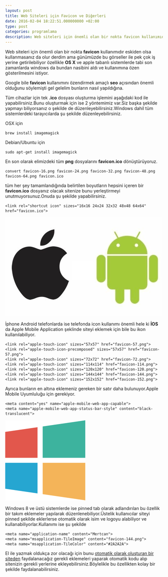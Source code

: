 ```yaml
---
layout: post
title: Web Siteleri için Favicon ve Diğerleri
date: 2016-02-04 18:22:51.000000000 +02:00
type: post
categories: programlama
description: Web siteleri için önemli olan bir nokta favicon kullanımıdır eskiden olsa kullanmasanız da olur derdim ama günümüzde bu görseller ile pek çok iş yerine
---
```


Web siteleri için önemli olan bir nokta **favicon** kullanımıdır eskiden olsa kullanmasanız da olur derdim ama günümüzde bu görseller ile pek çok iş yerine getirilebiliyor özellikle **OS X** ve apple tabanlı sistemlerde tabi son zamanlarda windows da bundan nasibini aldı ve kullanımına özen gösterilmesini istiyor.

Google bile **favicon** kullanımını özendirmek amaçlı **seo** açısından önemli olduğunu söylemişti gel gelelim bunların nasıl yapıldığına.

Tüm cihazlar için tek **.ico** dosyası oluşturma işlemini aşağıdaki kod ile yapabilirsiniz.Bunu oluşturmak için ise 2 yöntemimiz var.Siz başka şekilde yapmayı biliyorsanız o şekilde de düzenleyebilirsiniz.Windows dahil tüm sistemlerdeki tarayıcılarda şu şekilde düzenleyebilirsiniz.

OSX için

    brew install imagemagick

Debian/Ubuntu için

    sudo apt-get install imagemagick

En son olarak elimizdeki tüm **png** dosyalarını **favicon.ico** dönüştürüyoruz.

    convert favicon-16.png favicon-24.png favicon-32.png favicon-48.png favicon-64.png favicon.ico

tüm her şey tamamlandığında belirtilen boyutların hepsini içeren bir **favicon.ico** dosyanız olacak sitenize bunu yerleştirmeyi unutmuyorsunuz.Onuda şu şekilde yapabilirsiniz.

    <link rel="shortcut icon" sizes="16x16 24x24 32x32 48x48 64x64" href="favicon.ico">

![mobilegorselicon](/assets/mobilegorselicon.jpg)

İphone Android telefonlarda ise telefonda icon kullanımı önemli hele ki **İOS** da&nbsp;Apple Mobile Application&nbsp;şeklinde siteyi eklemek için bile bu ikon kullanılabiliyor.

    <link rel="apple-touch-icon" sizes="57x57" href="favicon-57.png">
    <link rel="apple-touch-icon-precomposed" sizes="57x57" href="favicon-57.png">
    <link rel="apple-touch-icon" sizes="72x72" href="favicon-72.png">
    <link rel="apple-touch-icon" sizes="114x114" href="favicon-114.png">
    <link rel="apple-touch-icon" sizes="120x120" href="favicon-120.png">
    <link rel="apple-touch-icon" sizes="144x144" href="favicon-144.png">
    <link rel="apple-touch-icon" sizes="152x152" href="favicon-152.png">

Ayrıca bunların en altına eklemeniz gereken bir satır daha bulunuyor.Apple Mobile Uyumluluğu için gerekiyor.

    <meta content="yes" name="apple-mobile-web-app-capable">
    <meta name="apple-mobile-web-app-status-bar-style" content="black-translucent">

![microsoft-256](/assets/microsoft-256.png)

Windows 8 ve üstü sistemlerde ise pinned tab olarak adlandırılan bu özellik bir takım eklemeler yapılarak düzenlenebiliyor.Üstelik kullanıcılar siteyi pinned şekilde eklerlerse otomatik olarak isim ve logoyu alabiliyor ve kullanabiliyorlar.Kullanımı ise şu şekilde

    <meta name="application-name" content="Mertcan">
    <meta name="msapplication-TileImage" content="favicon-144.png">
    <meta name="msapplication-TileColor" content="#2A2A2A">

El ile yazmak oldukça zor olacağı için bunu [otomatik olarak oluşturan bir siteden](http://www.buildmypinnedsite.com/en) faydalanacağız gerekli eklemeleri yaparak otomatik kodu alıp sitenizin gerekli yerlerine ekleyebilirsiniz.Böylelikle bu özellikten kolay bir şekilde faydalanabilirsiniz.
